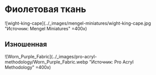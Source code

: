 # Фиолетовая ткань

![wight-king-cape](../_images/mengel-miniatures/wight-king-cape.jpg "Источник: Mengel Miniatures" =400x)

## Изношенная

![Worn_Purple_Fabric](../_images/pro-acryl-methodology/Worn_Purple_Fabric.webp "Источник: Pro Acryl Methodology" =400x)